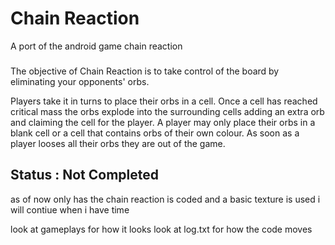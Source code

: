 # Chain Reaction
A port of the android game chain reaction

###

The objective of Chain Reaction is to take control of the board by eliminating your opponents' orbs.

Players take it in turns to place their orbs in a cell.
Once a cell has reached critical mass the orbs explode into the surrounding cells
adding an extra orb and claiming the cell for the player.
 A player may only place their orbs in a blank cell or a cell that contains orbs of their own colour.
As soon as a player looses all their orbs they are out of the game.

###

## Status : Not Completed
  as of now only has the chain reaction is coded
  and a basic texture is used
  i will contiue when i have time

  look at gameplays for how it looks
  look at log.txt for how the code moves
